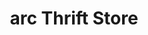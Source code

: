 ---
title: "arc Thrift Store"
url: /colorado-springs/arc-thrift-store-north-academy-boulevard/
shop: Gebrauchtwaren
---